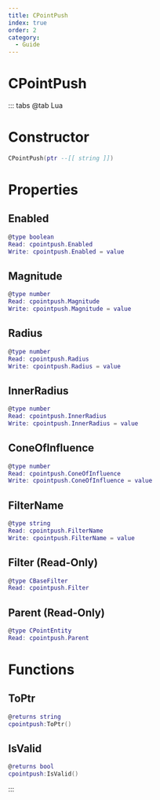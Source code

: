 ```yaml
---
title: CPointPush
index: true
order: 2
category:
  - Guide
---
```


# CPointPush

::: tabs
@tab Lua
# Constructor
```lua
CPointPush(ptr --[[ string ]])
```
# Properties
## Enabled 
```lua
@type boolean
Read: cpointpush.Enabled
Write: cpointpush.Enabled = value
```
## Magnitude 
```lua
@type number
Read: cpointpush.Magnitude
Write: cpointpush.Magnitude = value
```
## Radius 
```lua
@type number
Read: cpointpush.Radius
Write: cpointpush.Radius = value
```
## InnerRadius 
```lua
@type number
Read: cpointpush.InnerRadius
Write: cpointpush.InnerRadius = value
```
## ConeOfInfluence 
```lua
@type number
Read: cpointpush.ConeOfInfluence
Write: cpointpush.ConeOfInfluence = value
```
## FilterName 
```lua
@type string
Read: cpointpush.FilterName
Write: cpointpush.FilterName = value
```
## Filter (Read-Only)
```lua
@type CBaseFilter
Read: cpointpush.Filter
```
## Parent (Read-Only)
```lua
@type CPointEntity
Read: cpointpush.Parent
```
# Functions
## ToPtr
```lua
@returns string
cpointpush:ToPtr()
```
## IsValid
```lua
@returns bool
cpointpush:IsValid()
```

:::